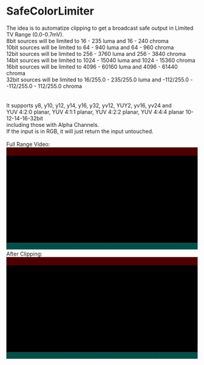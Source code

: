 # SafeColorLimiter
The idea is to automatize clipping to get a broadcast safe output in Limited TV Range (0.0-0.7mV).
<br>
8bit sources will be limited to 16 - 235 luma and 16 - 240 chroma
<br>
10bit sources will be limited to 64 - 940 luma and 64 - 960 chroma
<br>
12bit sources will be limited to 256 - 3760 luma and 256 - 3840 chroma
<br>
14bit sources will be limited to 1024 - 15040 luma and 1024 - 15360 chroma
<br>
16bit sources will be limited to 4096 - 60160 luma and 4096 - 61440 chroma
<br>
32bit sources will be limited to 16/255.0 - 235/255.0 luma and -112/255.0 - -112/255.0 - 112/255.0 chroma
<br>
<br>
<br>
It supports y8, y10, y12, y14, y16, y32, yv12, YUY2, yv16, yv24 and 
<br>
YUV 4:2:0 planar, YUV 4:1:1 planar, YUV 4:2:2 planar, YUV 4:4:4 planar 10-12-14-16-32bit
<br>
including those with Alpha Channels.
<br>
If the input is in RGB, it will just return the input untouched.
<br>
<br>
Full Range Video:
<img src="https://github.com/dericed/ffmpeg-mpeg2video-clipping/raw/master/sample.gif">
<br>
After Clipping:
<br>
<img src="https://github.com/dericed/ffmpeg-mpeg2video-clipping/raw/master/sample_encoded_as_ffv1.gif">
